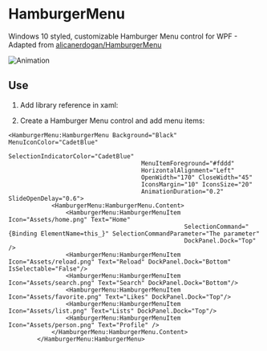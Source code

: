 # HamburgerMenu
Windows 10 styled, customizable Hamburger Menu control for WPF - Adapted from [alicanerdogan/HamburgerMenu](https://github.com/alicanerdogan/HamburgerMenu)

![Animation](http://imgur.com/x42dTVc "Animation")

## Use
1. Add library reference in xaml:

2. Create a Hamburger Menu control and add menu items:
```
<HamburgerMenu:HamburgerMenu Background="Black" MenuIconColor="CadetBlue" 
                                     SelectionIndicatorColor="CadetBlue" 
                                     MenuItemForeground="#fddd" 
                                     HorizontalAlignment="Left" 
                                     OpenWidth="170" CloseWidth="45"
                                     IconsMargin="10" IconsSize="20"
                                     AnimationDuration="0.2" SlideOpenDelay="0.6">
            <HamburgerMenu:HamburgerMenu.Content>
                <HamburgerMenu:HamburgerMenuItem Icon="Assets/home.png" Text="Home" 
                                                 SelectionCommand="{Binding ElementName=this_}" SelectionCommandParameter="The parameter"
                                                 DockPanel.Dock="Top" />
                <HamburgerMenu:HamburgerMenuItem Icon="Assets/reload.png" Text="Reload" DockPanel.Dock="Bottom" IsSelectable="False"/>
                <HamburgerMenu:HamburgerMenuItem Icon="Assets/search.png" Text="Search" DockPanel.Dock="Bottom"/>
                <HamburgerMenu:HamburgerMenuItem Icon="Assets/favorite.png" Text="Likes" DockPanel.Dock="Top"/>
                <HamburgerMenu:HamburgerMenuItem Icon="Assets/list.png" Text="Lists" DockPanel.Dock="Top"/>
                <HamburgerMenu:HamburgerMenuItem Icon="Assets/person.png" Text="Profile" />
            </HamburgerMenu:HamburgerMenu.Content>
        </HamburgerMenu:HamburgerMenu>
```
